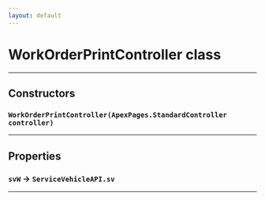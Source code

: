 ```yaml
---
layout: default
---
```

# WorkOrderPrintController class
---
## Constructors
### `WorkOrderPrintController(ApexPages.StandardController controller)`
---
## Properties

### `svW` → `ServiceVehicleAPI.sv`

---
